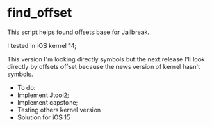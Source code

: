 # find_offset
This script helps found offsets base for Jailbreak. 

I tested in iOS kernel 14; 

 This version I'm looking directly symbols but the next release I'll look directly by offsets offset because the news version of kernel hasn't symbols.

 - To do: 
 - Implement Jtool2; 
 - Implement capstone;
 - Testing others kernel version 
 - Solution for iOS 15
